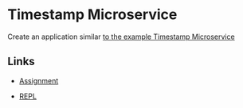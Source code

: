 # Timestamp Microservice

Create an application similar [to the example Timestamp Microservice](https://timestamp-microservice.freecodecamp.rocks/)

## Links

- [Assignment](https://www.freecodecamp.org/learn/back-end-development-and-apis/back-end-development-and-apis-projects/timestamp-microservice)

- [REPL](https://replit.com/@borntofrappe/boilerplate-project-timestamp)
